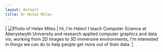 ```yaml
---
layout: default
title: Dr Helen Miles
---
```


| ![Photo of Helen Miles](https://pure.aber.ac.uk/portal/files/39348285/hem23.jpg) | Hi, I'm Helen! I teach Computer Science at Aberystwyth University and research applied computer graphics and data vis; working from 2D images to 3D immersive environments, I'm interested in things we can do to help people get more out of their data. |
